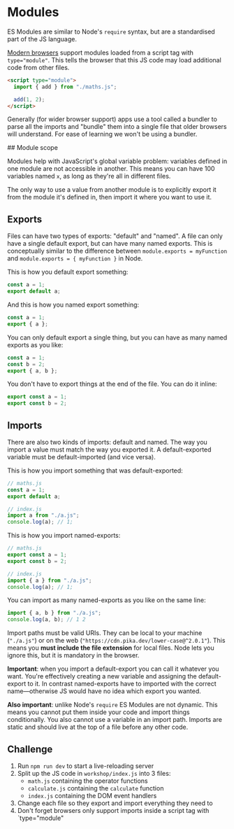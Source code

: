 # Modules

ES Modules are similar to Node's `require` syntax, but are a standardised part of the JS language.

[Modern browsers](https://caniuse.com/#search=modules) support modules loaded from a script tag with `type="module"`. This tells the browser that this JS code may load additional code from other files.

```html
<script type="module">
  import { add } from "./maths.js";

  add(1, 2);
</script>
```

Generally (for wider browser support) apps use a tool called a bundler to parse all the imports and "bundle" them into a single file that older browsers will understand. For ease of learning we won't be using a bundler.

## Module scope

Modules help with JavaScript's global variable problem: variables defined in one module are not accessible in another. This means you can have 100 variables named `x`, as long as they're all in different files.

The only way to use a value from another module is to explicitly export it from the module it's defined in, then import it where you want to use it.

## Exports

Files can have two types of exports: "default" and "named". A file can only have a single default export, but can have many named exports. This is conceptually similar to the difference between `module.exports = myFunction` and `module.exports = { myFunction }` in Node.

This is how you default export something:

```js
const a = 1;
export default a;
```

And this is how you named export something:

```js
const a = 1;
export { a };
```

You can only default export a single thing, but you can have as many named exports as you like:

```js
const a = 1;
const b = 2;
export { a, b };
```

You don't have to export things at the end of the file. You can do it inline:

```js
export const a = 1;
export const b = 2;
```

## Imports

There are also two kinds of imports: default and named. The way you import a value must match the way you exported it. A default-exported variable must be default-imported (and vice versa).

This is how you import something that was default-exported:

```js
// maths.js
const a = 1;
export default a;
```

```js
// index.js
import a from "./a.js";
console.log(a); // 1;
```

This is how you import named-exports:

```js
// maths.js
export const a = 1;
export const b = 2;
```

```js
// index.js
import { a } from "./a.js";
console.log(a); // 1;
```

You can import as many named-exports as you like on the same line:

```js
import { a, b } from "./a.js";
console.log(a, b); // 1 2
```

Import paths must be valid URIs. They can be local to your machine (`"./a.js"`) or on the web (`"https://cdn.pika.dev/lower-case@^2.0.1"`). This means you **must include the file extension** for local files. Node lets you ignore this, but it is mandatory in the browser.

**Important**: when you import a default-export you can call it whatever you want. You're effectively creating a new variable and assigning the default-export to it. In contrast named-exports have to imported with the correct name—otherwise JS would have no idea which export you wanted.

**Also important**: unlike Node's `require` ES Modules are not dynamic. This means you cannot put them inside your code and import things conditionally. You also cannot use a variable in an import path. Imports are static and should live at the top of a file before any other code.

## Challenge

1. Run `npm run dev` to start a live-reloading server
1. Split up the JS code in `workshop/index.js` into 3 files:
   - `math.js` containing the operator functions
   - `calculate.js` containing the `calculate` function
   - `index.js` containing the DOM event handlers
1. Change each file so they export and import everything they need to
1. Don't forget browsers only support imports inside a script tag with `type="module"
